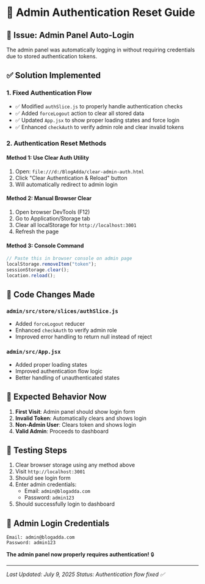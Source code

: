 # 🔐 Admin Authentication Reset Guide

## 🚨 Issue: Admin Panel Auto-Login

The admin panel was automatically logging in without requiring credentials due to stored authentication tokens.

## ✅ Solution Implemented

### 1. Fixed Authentication Flow

- ✅ Modified `authSlice.js` to properly handle authentication checks
- ✅ Added `forceLogout` action to clear all stored data
- ✅ Updated `App.jsx` to show proper loading states and force login
- ✅ Enhanced `checkAuth` to verify admin role and clear invalid tokens

### 2. Authentication Reset Methods

#### Method 1: Use Clear Auth Utility

1. Open: `file:///d:/BlogAdda/clear-admin-auth.html`
2. Click "Clear Authentication & Reload" button
3. Will automatically redirect to admin login

#### Method 2: Manual Browser Clear

1. Open browser DevTools (F12)
2. Go to Application/Storage tab
3. Clear all localStorage for `http://localhost:3001`
4. Refresh the page

#### Method 3: Console Command

```javascript
// Paste this in browser console on admin page
localStorage.removeItem("token");
sessionStorage.clear();
location.reload();
```

## 🔧 Code Changes Made

### `admin/src/store/slices/authSlice.js`

- Added `forceLogout` reducer
- Enhanced `checkAuth` to verify admin role
- Improved error handling to return null instead of reject

### `admin/src/App.jsx`

- Added proper loading states
- Improved authentication flow logic
- Better handling of unauthenticated states

## 🎯 Expected Behavior Now

1. **First Visit**: Admin panel should show login form
2. **Invalid Token**: Automatically clears and shows login
3. **Non-Admin User**: Clears token and shows login
4. **Valid Admin**: Proceeds to dashboard

## 🧪 Testing Steps

1. Clear browser storage using any method above
2. Visit `http://localhost:3001`
3. Should see login form
4. Enter admin credentials:
   - Email: `admin@blogadda.com`
   - Password: `admin123`
5. Should successfully login to dashboard

## 🚀 Admin Login Credentials

```
Email: admin@blogadda.com
Password: admin123
```

**The admin panel now properly requires authentication!** 🔒

---

_Last Updated: July 9, 2025_
_Status: Authentication flow fixed ✅_
